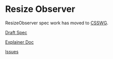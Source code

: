 # Resize Observer

ResizeObserver spec work has moved to [CSSWG](https://github.com/w3c/csswg-drafts/tree/master/resize-observer-1).

[Draft Spec](https://drafts.csswg.org/resize-observer-1/)

[Explainer Doc](https://github.com/w3c/csswg-drafts/blob/master/resize-observer-1/explainer.md)

[Issues](https://github.com/w3c/csswg-drafts/issues?utf8=%E2%9C%93&q=is%3Aissue+is%3Aopen+resize-observer)
